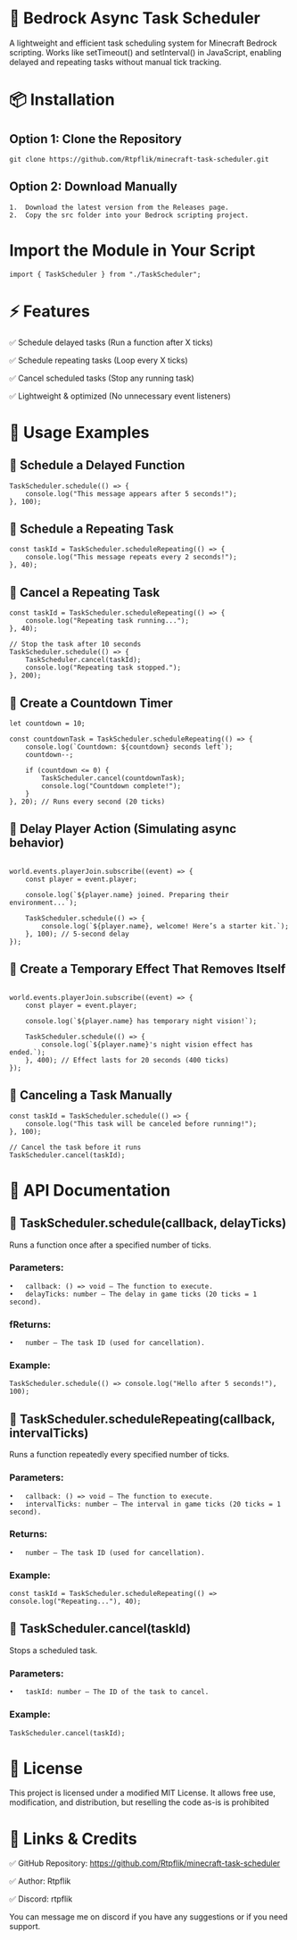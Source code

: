 # 📌 Bedrock Async Task Scheduler

A lightweight and efficient task scheduling system for Minecraft Bedrock scripting. Works like setTimeout() and setInterval() in JavaScript, enabling delayed and repeating tasks without manual tick tracking.

# 📦 Installation

## Option 1: Clone the Repository

```git clone https://github.com/Rtpflik/minecraft-task-scheduler.git```

## Option 2: Download Manually
	1.	Download the latest version from the Releases page.
	2.	Copy the src folder into your Bedrock scripting project.

# Import the Module in Your Script

```import { TaskScheduler } from "./TaskScheduler";```

# ⚡ Features

✅ Schedule delayed tasks (Run a function after X ticks)

✅ Schedule repeating tasks (Loop every X ticks)

✅ Cancel scheduled tasks (Stop any running task)

✅ Lightweight & optimized (No unnecessary event listeners)

# 🚀 Usage Examples

## 🔹 Schedule a Delayed Function
```
TaskScheduler.schedule(() => {
    console.log("This message appears after 5 seconds!");
}, 100);
```
## 🔹 Schedule a Repeating Task
```
const taskId = TaskScheduler.scheduleRepeating(() => {
    console.log("This message repeats every 2 seconds!");
}, 40);
```
## 🔹 Cancel a Repeating Task
```
const taskId = TaskScheduler.scheduleRepeating(() => {
    console.log("Repeating task running...");
}, 40);

// Stop the task after 10 seconds
TaskScheduler.schedule(() => {
    TaskScheduler.cancel(taskId);
    console.log("Repeating task stopped.");
}, 200);
```
## 🔹 Create a Countdown Timer
```
let countdown = 10;

const countdownTask = TaskScheduler.scheduleRepeating(() => {
    console.log(`Countdown: ${countdown} seconds left`);
    countdown--;

    if (countdown <= 0) {
        TaskScheduler.cancel(countdownTask);
        console.log("Countdown complete!");
    }
}, 20); // Runs every second (20 ticks)
```
## 🔹 Delay Player Action (Simulating async behavior)
```

world.events.playerJoin.subscribe((event) => {
    const player = event.player;
    
    console.log(`${player.name} joined. Preparing their environment...`);
    
    TaskScheduler.schedule(() => {
        console.log(`${player.name}, welcome! Here’s a starter kit.`);
    }, 100); // 5-second delay
});
```
## 🔹 Create a Temporary Effect That Removes Itself
```

world.events.playerJoin.subscribe((event) => {
    const player = event.player;
    
    console.log(`${player.name} has temporary night vision!`);

    TaskScheduler.schedule(() => {
        console.log(`${player.name}'s night vision effect has ended.`);
    }, 400); // Effect lasts for 20 seconds (400 ticks)
});
```
## 🛑 Canceling a Task Manually
```
const taskId = TaskScheduler.schedule(() => {
    console.log("This task will be canceled before running!");
}, 100);

// Cancel the task before it runs
TaskScheduler.cancel(taskId);
```
# 📜 API Documentation

## 🔹 TaskScheduler.schedule(callback, delayTicks)

Runs a function once after a specified number of ticks.

### Parameters:
	•	callback: () => void – The function to execute.
	•	delayTicks: number – The delay in game ticks (20 ticks = 1 second).

### fReturns:
	•	number – The task ID (used for cancellation).

### Example:

```TaskScheduler.schedule(() => console.log("Hello after 5 seconds!"), 100);```

## 🔹 TaskScheduler.scheduleRepeating(callback, intervalTicks)

Runs a function repeatedly every specified number of ticks.

### Parameters:
	•	callback: () => void – The function to execute.
	•	intervalTicks: number – The interval in game ticks (20 ticks = 1 second).

### Returns:
	•	number – The task ID (used for cancellation).

### Example:

```const taskId = TaskScheduler.scheduleRepeating(() => console.log("Repeating..."), 40);```

## 🔹 TaskScheduler.cancel(taskId)

Stops a scheduled task.

### Parameters:
	•	taskId: number – The ID of the task to cancel.

### Example:

```TaskScheduler.cancel(taskId);```

# 📜 License

This project is licensed under a modified MIT License. It allows free use, modification, and distribution, but reselling the code as-is is prohibited

# 🔗 Links & Credits

✅ GitHub Repository: https://github.com/Rtpflik/minecraft-task-scheduler

✅ Author: Rtpflik

✅ Discord: rtpflik

You can message me on discord if you have any suggestions or if you need support.
